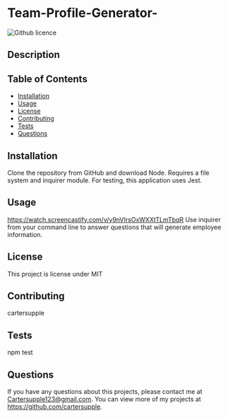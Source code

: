 # Team-Profile-Generator-

![Github licence](http://img.shields.io/badge/license-MIT-blue.svg)

## Description 

## Table of Contents
* [Installation](#installation)
* [Usage](#usage)
* [License](#license)
* [Contributing](#contributing)
* [Tests](#tests)
* [Questions](#questions)

## Installation 
Clone the repository from GitHub and download Node. Requires a file system and inquirer module. For testing, this application uses Jest. 

## Usage 

https://watch.screencastify.com/v/y9nVIrsOxWXXtTLmTbqR
Use inquirer from your command line to answer questions that will generate employee information. 

## License 
This project is license under MIT

## Contributing 
cartersupple

## Tests
npm test

## Questions
If you have any questions about this projects, please contact me at Cartersupple123@gmail.com. You can view more of my projects at https://github.com/cartersupple.